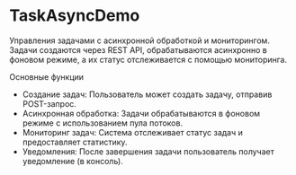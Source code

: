 # TaskAsyncDemo

Управления задачами с асинхронной обработкой и мониторингом.   
Задачи создаются через REST API, обрабатываются асинхронно в фоновом режиме, а их статус отслеживается с помощью мониторинга.

Основные функции
- Создание задач: Пользователь может создать задачу, отправив POST-запрос.
- Асинхронная обработка: Задачи обрабатываются в фоновом режиме с использованием пула потоков.
- Мониторинг задач: Система отслеживает статус задач и предоставляет статистику.
- Уведомления: После завершения задачи пользователь получает уведомление (в консоль).